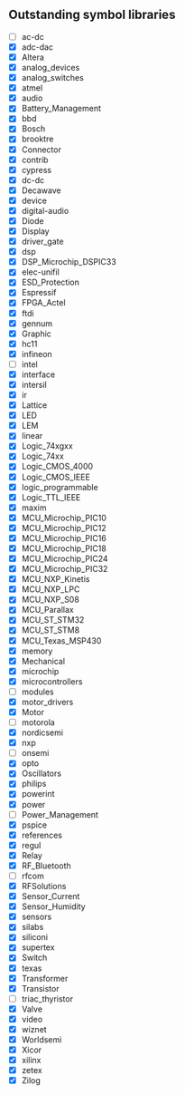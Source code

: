 ## Outstanding symbol libraries

- [ ] ac-dc
- [x] adc-dac
- [x] Altera
- [x] analog_devices
- [x] analog_switches
- [x] atmel
- [x] audio
- [x] Battery_Management
- [x] bbd
- [x] Bosch
- [x] brooktre
- [x] Connector
- [x] contrib
- [x] cypress
- [x] dc-dc
- [x] Decawave
- [x] device
- [x] digital-audio
- [x] Diode
- [x] Display
- [x] driver_gate
- [x] dsp
- [x] DSP_Microchip_DSPIC33
- [x] elec-unifil
- [x] ESD_Protection
- [x] Espressif
- [x] FPGA_Actel
- [x] ftdi
- [x] gennum
- [x] Graphic
- [x] hc11
- [x] infineon
- [ ] intel
- [x] interface
- [x] intersil
- [x] ir
- [x] Lattice
- [x] LED
- [x] LEM
- [x] linear
- [x] Logic_74xgxx
- [x] Logic_74xx
- [x] Logic_CMOS_4000
- [x] Logic_CMOS_IEEE
- [x] logic_programmable
- [x] Logic_TTL_IEEE
- [x] maxim
- [x] MCU_Microchip_PIC10
- [x] MCU_Microchip_PIC12
- [x] MCU_Microchip_PIC16
- [x] MCU_Microchip_PIC18
- [x] MCU_Microchip_PIC24
- [x] MCU_Microchip_PIC32
- [x] MCU_NXP_Kinetis
- [x] MCU_NXP_LPC
- [x] MCU_NXP_S08
- [x] MCU_Parallax
- [x] MCU_ST_STM32
- [x] MCU_ST_STM8
- [x] MCU_Texas_MSP430
- [x] memory
- [x] Mechanical
- [x] microchip
- [x] microcontrollers
- [ ] modules
- [x] motor_drivers
- [x] Motor
- [ ] motorola
- [x] nordicsemi
- [x] nxp
- [ ] onsemi
- [x] opto
- [x] Oscillators
- [x] philips
- [x] powerint
- [x] power
- [ ] Power_Management
- [x] pspice
- [x] references
- [x] regul
- [x] Relay
- [x] RF_Bluetooth
- [ ] rfcom
- [x] RFSolutions
- [x] Sensor_Current
- [x] Sensor_Humidity
- [x] sensors
- [x] silabs
- [x] siliconi
- [x] supertex
- [x] Switch
- [x] texas
- [x] Transformer
- [x] Transistor
- [ ] triac_thyristor
- [x] Valve
- [x] video
- [x] wiznet
- [x] Worldsemi
- [x] Xicor
- [x] xilinx
- [x] zetex
- [x] Zilog
